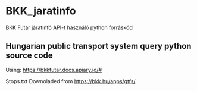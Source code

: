 # BKK_jaratinfo
BKK Futár járatinfó API-t használó python forráskód
## Hungarian public transport system query python source code
Using: 
https://bkkfutar.docs.apiary.io/#

Stops.txt
Downoladed from https://bkk.hu/apps/gtfs/

